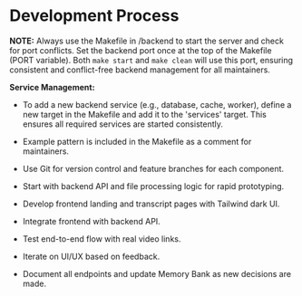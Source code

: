 # Development Process

**NOTE:** Always use the Makefile in /backend to start the server and check for port conflicts. Set the backend port once at the top of the Makefile (PORT variable). Both `make start` and `make clean` will use this port, ensuring consistent and conflict-free backend management for all maintainers.

**Service Management:**
- To add a new backend service (e.g., database, cache, worker), define a new target in the Makefile and add it to the 'services' target. This ensures all required services are started consistently.
- Example pattern is included in the Makefile as a comment for maintainers.

- Use Git for version control and feature branches for each component.
- Start with backend API and file processing logic for rapid prototyping.
- Develop frontend landing and transcript pages with Tailwind dark UI.
- Integrate frontend with backend API.
- Test end-to-end flow with real video links.
- Iterate on UI/UX based on feedback.
- Document all endpoints and update Memory Bank as new decisions are made. 